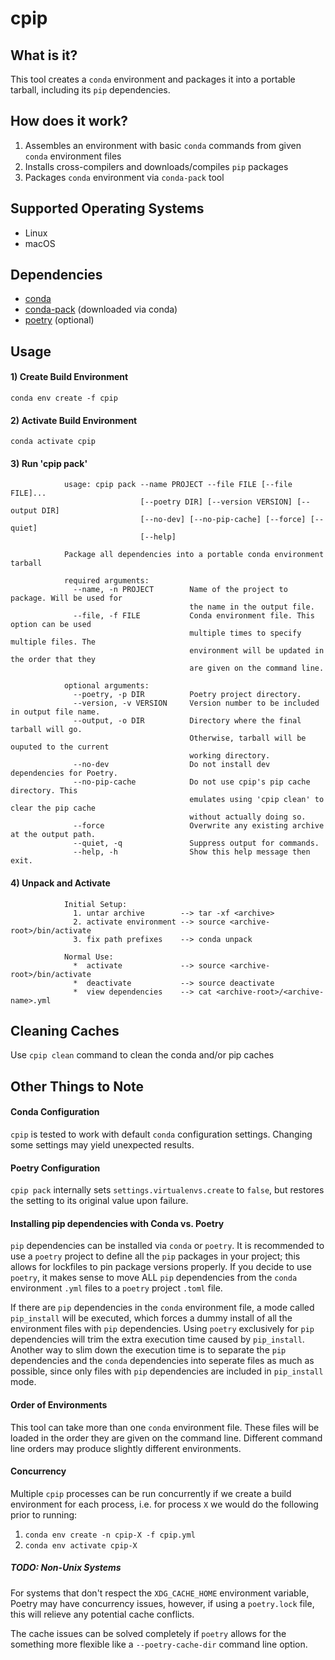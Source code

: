 # cpip

## What is it?
This tool creates a `conda` environment and packages it into
a portable tarball, including its `pip` dependencies.

## How does it work?
1. Assembles an environment with basic `conda` commands from
given `conda` environment files
1. Installs cross-compilers and downloads/compiles `pip` packages
1. Packages `conda` environment via `conda-pack` tool

## Supported Operating Systems

- Linux
- macOS

## Dependencies

- [conda](https://conda.io/docs/)
- [conda-pack](https://conda.github.io/conda-pack/) (downloaded via conda)
- [poetry](https://poetry.eustace.io/docs/) (optional)

## Usage

#### 1) Create Build Environment
`conda env create -f cpip`

#### 2) Activate Build Environment
`conda activate cpip`

#### 3) Run 'cpip pack'
                usage: cpip pack --name PROJECT --file FILE [--file FILE]...
                                 [--poetry DIR] [--version VERSION] [--output DIR]
                                 [--no-dev] [--no-pip-cache] [--force] [--quiet]
                                 [--help]
               
                Package all dependencies into a portable conda environment tarball
               
                required arguments:
                  --name, -n PROJECT        Name of the project to package. Will be used for
                                            the name in the output file.
                  --file, -f FILE           Conda environment file. This option can be used
                                            multiple times to specify multiple files. The
                                            environment will be updated in the order that they
                                            are given on the command line.
               
                optional arguments:
                  --poetry, -p DIR          Poetry project directory.
                  --version, -v VERSION     Version number to be included in output file name.
                  --output, -o DIR          Directory where the final tarball will go.
                                            Otherwise, tarball will be ouputed to the current
                                            working directory.
                  --no-dev                  Do not install dev dependencies for Poetry.
                  --no-pip-cache            Do not use cpip's pip cache directory. This
                                            emulates using 'cpip clean' to clear the pip cache
                                            without actually doing so.
                  --force                   Overwrite any existing archive at the output path.
                  --quiet, -q               Suppress output for commands.
                  --help, -h                Show this help message then exit.

#### 4) Unpack and Activate
                Initial Setup:
                  1. untar archive        --> tar -xf <archive>
                  2. activate environment --> source <archive-root>/bin/activate
                  3. fix path prefixes    --> conda unpack
                
                Normal Use:
                  *  activate             --> source <archive-root>/bin/activate
                  *  deactivate           --> source deactivate
                  *  view dependencies    --> cat <archive-root>/<archive-name>.yml

## Cleaning Caches

Use `cpip clean` command to clean the conda and/or pip caches

## Other Things to Note

#### Conda Configuration
`cpip` is tested to work with default `conda` configuration
settings. Changing some settings may yield unexpected results.

#### Poetry Configuration
`cpip pack` internally sets `settings.virtualenvs.create` to `false`,
but restores the setting to its original value upon failure.

#### Installing pip dependencies with Conda vs. Poetry
`pip` dependencies can be installed via `conda` or `poetry`.
It is recommended to use a `poetry` project to define all the `pip`
packages in your project; this allows for lockfiles to pin package
versions properly. If you decide to use `poetry`, it makes sense to
move ALL `pip` dependencies from the `conda` environment `.yml` files
to a `poetry` project `.toml` file.

If there are `pip` dependencies in the `conda` environment file,
a mode called `pip_install` will be executed, which forces a dummy
install of all the environment files with `pip` dependencies. Using
`poetry` exclusively for `pip` dependencies will trim the extra
execution time caused by `pip_install`. Another way to slim down
the execution time is to separate the `pip` dependencies and the
`conda` dependencies into seperate files as much as possible, since
only files with `pip` dependencies are included in `pip_install` mode.

#### Order of Environments
This tool can take more than one `conda` environment file.
These files will be loaded in the order they are given on
the command line. Different command line orders may produce
slightly different environments.

#### Concurrency
Multiple `cpip` processes can be run concurrently if we
create a build environment for each process, i.e. for process `X`
we would do the following prior to running:

1. `conda env create -n cpip-X -f cpip.yml`
1. `conda env activate cpip-X`

##### TODO: Non-Unix Systems
For systems that don't respect the `XDG_CACHE_HOME` environment variable,
Poetry may have concurrency issues, however, if using a `poetry.lock` file,
this will relieve any potential cache conflicts.

The cache issues can be solved completely if `poetry` allows for the
something more flexible like a `--poetry-cache-dir` command line option.
